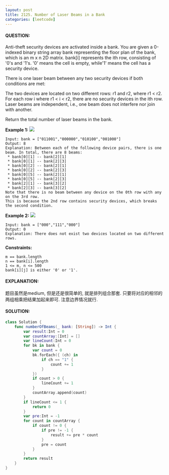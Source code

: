 ```yaml
---
layout: post
title: 2125. Number of Laser Beams in a Bank
categories: [leetcode]
---
```

#### QUESTION:
Anti-theft security devices are activated inside a bank. You are given a 0-indexed binary string array bank representing the floor plan of the bank, which is an m x n 2D matrix. bank[i] represents the ith row, consisting of '0's and '1's. '0' means the cell is empty, while'1' means the cell has a security device.

There is one laser beam between any two security devices if both conditions are met:

The two devices are located on two different rows: r1 and r2, where r1 < r2.
For each row i where r1 < i < r2, there are no security devices in the ith row.
Laser beams are independent, i.e., one beam does not interfere nor join with another.

Return the total number of laser beams in the bank.

 

__Example 1:__
![](https://assets.leetcode.com/uploads/2021/12/24/laser1.jpg)
```
Input: bank = ["011001","000000","010100","001000"]
Output: 8
Explanation: Between each of the following device pairs, there is one beam. In total, there are 8 beams:
 * bank[0][1] -- bank[2][1]
 * bank[0][1] -- bank[2][3]
 * bank[0][2] -- bank[2][1]
 * bank[0][2] -- bank[2][3]
 * bank[0][5] -- bank[2][1]
 * bank[0][5] -- bank[2][3]
 * bank[2][1] -- bank[3][2]
 * bank[2][3] -- bank[3][2]
Note that there is no beam between any device on the 0th row with any on the 3rd row.
This is because the 2nd row contains security devices, which breaks the second condition.
```
__Example 2:__
![](https://assets.leetcode.com/uploads/2021/12/24/laser2.jpg)
```
Input: bank = ["000","111","000"]
Output: 0
Explanation: There does not exist two devices located on two different rows.
 ```

__Constraints:__
```
m == bank.length
n == bank[i].length
1 <= m, n <= 500
bank[i][j] is either '0' or '1'.
```
#### EXPLANATION:

题目虽然是medium, 但是还是很简单的, 就是排列组合那套. 只要将对应的相邻的两组相乘把结果加起来即可. 注意边界情况就行.

#### SOLUTION:
```swift
class Solution {
    func numberOfBeams(_ bank: [String]) -> Int {
        var result:Int = 0
        var countArray:[Int] = []
        var lineCount:Int = 0
        for bk in bank {
            var count = 0
            bk.forEach({ (ch) in
                if ch == "1" {
                    count += 1
                }
            })
            if count > 0 {
                lineCount += 1
            }
            countArray.append(count)
        }
        if lineCount <= 1 {
            return 0
        }
        var pre:Int = -1
        for count in countArray {
            if count != 0 {
                if pre != -1 {
                    result += pre * count
                }
                pre = count
            }
        }
        return result
    }
}
```
